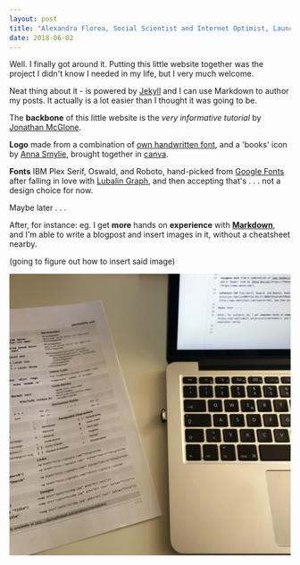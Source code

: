 ```yaml
---
layout: post
title: "Alexandra Florea, Social Scientist and Internet Optimist, Launches Site"
date: 2018-06-02
---
```


Well. I finally got around it. Putting this little website together was the project I didn't know I needed in my life, but I very much welcome. 

Neat thing about it - is powered by [Jekyll](http://jekyllrb.com) and I can use Markdown to author my posts. It actually is a lot easier than I thought it was going to be.

The **backbone** of this little website is the _very informative tutorial_ by [Jonathan McGlone](http://jmcglone.com/guides/github-pages/). 

**Logo** made from a combination of [own handwritten font](https://www.calligraphr.com/en/sharing/font_preview/jcEEMdS3iGD/), and a 'books' icon by [Anna Smylie](https://thenounproject.com/search/?q=book%20shelf&i=662227), brought together in [canva](https://www.canva.com/).

**Fonts** IBM Plex Serif, Oswald, and Roboto, hand-picked from [Google Fonts](https://fonts.google.com/selection?selection.family=IBM+Plex+Serif:200%7COswald%7CRoboto:300) after falling in love with [Lubalin Graph](http://www.identifont.com/similar?O8), and then accepting that's . . . not a design choice for now.

Maybe later . . .

After, for instance: eg. I get **more** hands on **experience** with [**Markdown**](https://daringfireball.net/projects/markdown/), and I'm able to write a blogpost and insert images in it, without a cheatsheet nearby. 

(going to figure out how to insert said image)
    
![Alt text](/img/IMG_1685.jpg)
